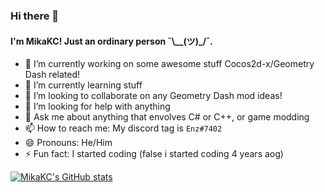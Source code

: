 ### Hi there 👋

#### I'm MikaKC! Just an ordinary person ¯\\__(ツ)_/¯.


- 🔭 I’m currently working on some awesome stuff Cocos2d-x/Geometry Dash related!
- 🌱 I’m currently learning stuff
- 👯 I’m looking to collaborate on any Geometry Dash mod ideas!
- 🤔 I’m looking for help with anything
- 💬 Ask me about anything that envolves C# or C++, or game modding
- 📫 How to reach me: My discord tag is `Enz#7402`
- 😄 Pronouns: He/Him
- ⚡ Fun fact: I started coding (false i started coding 4 years aog)


[![MikaKC's GitHub stats](https://github-readme-stats.vercel.app/api?username=mikakc&theme=dracula)](https://github.com/MikaKC/)
